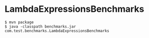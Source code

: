 # LambdaExpressionsBenchmarks

```
$ mvn package
$ java -classpath benchmarks.jar com.test.benchmarks.LambdaExpressionsBenchmarks
```
